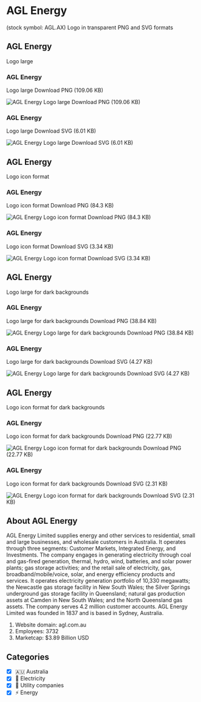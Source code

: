 # AGL Energy
 (stock symbol: AGL.AX) Logo in transparent PNG and SVG formats

## AGL Energy
 Logo large

### AGL Energy
 Logo large Download PNG (109.06 KB)

![AGL Energy
 Logo large Download PNG (109.06 KB)](/img/orig/AGL.AX_BIG-1833ef00.png)

### AGL Energy
 Logo large Download SVG (6.01 KB)

![AGL Energy
 Logo large Download SVG (6.01 KB)](/img/orig/AGL.AX_BIG-13a44cb2.svg)

## AGL Energy
 Logo icon format

### AGL Energy
 Logo icon format Download PNG (84.3 KB)

![AGL Energy
 Logo icon format Download PNG (84.3 KB)](/img/orig/AGL.AX-b5038c55.png)

### AGL Energy
 Logo icon format Download SVG (3.34 KB)

![AGL Energy
 Logo icon format Download SVG (3.34 KB)](/img/orig/AGL.AX-50ea5ba9.svg)

## AGL Energy
 Logo large for dark backgrounds

### AGL Energy
 Logo large for dark backgrounds Download PNG (38.84 KB)

![AGL Energy
 Logo large for dark backgrounds Download PNG (38.84 KB)](/img/orig/AGL.AX_BIG.D-f50aaaa1.png)

### AGL Energy
 Logo large for dark backgrounds Download SVG (4.27 KB)

![AGL Energy
 Logo large for dark backgrounds Download SVG (4.27 KB)](/img/orig/AGL.AX_BIG.D-79371870.svg)

## AGL Energy
 Logo icon format for dark backgrounds

### AGL Energy
 Logo icon format for dark backgrounds Download PNG (22.77 KB)

![AGL Energy
 Logo icon format for dark backgrounds Download PNG (22.77 KB)](/img/orig/AGL.AX.D-4341bd11.png)

### AGL Energy
 Logo icon format for dark backgrounds Download SVG (2.31 KB)

![AGL Energy
 Logo icon format for dark backgrounds Download SVG (2.31 KB)](/img/orig/AGL.AX.D-2b9727b0.svg)

## About AGL Energy


AGL Energy Limited supplies energy and other services to residential, small and large businesses, and wholesale customers in Australia. It operates through three segments: Customer Markets, Integrated Energy, and Investments. The company engages in generating electricity through coal and gas-fired generation, thermal, hydro, wind, batteries, and solar power plants; gas storage activities; and the retail sale of electricity, gas, broadband/mobile/voice, solar, and energy efficiency products and services. It operates electricity generation portfolio of 10,330 megawatts; the Newcastle gas storage facility in New South Wales; the Silver Springs underground gas storage facility in Queensland; natural gas production assets at Camden in New South Wales; and the North Queensland gas assets. The company serves 4.2 million customer accounts. AGL Energy Limited was founded in 1837 and is based in Sydney, Australia.

1. Website domain: agl.com.au
2. Employees: 3732
3. Marketcap: $3.89 Billion USD


## Categories
- [x] 🇦🇺 Australia
- [x] 🔋 Electricity
- [x] 🚰 Utility companies
- [x] ⚡ Energy
